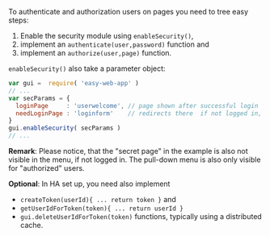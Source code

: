 To authenticate and authorization users on pages you need to tree easy steps:

1. Enable the security module using `enableSecurity()`,
2. implement an `authenticate(user,password)` function and
3. implement an `authorize(user,page)` function.

`enableSecurity()` also take a parameter object:

```javascript
var gui =  require( 'easy-web-app' ) 
// ...
var secParams = {
  loginPage     : 'userwelcome', // page shown after successful login
  needLoginPage : 'loginform'    // redirects there  if not logged in, default is "main"
}
gui.enableSecurity( secParams )
// ...
```

__Remark__: Please notice, that the "secret page" in the example
is also not visible in the menu, if not logged in. 
The pull-down menu is also only visible for "authorized" users.

__Optional__: In HA set up, you need also implement 
* `createToken(userId){ ... return token }` and  
* `getUserIdForToken(token){ ... return userId }`
* `gui.deleteUserIdForToken(token)`
functions, typically using a distributed cache.